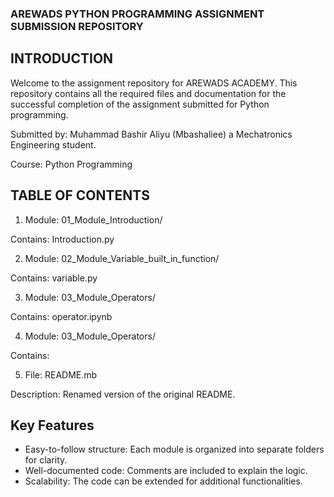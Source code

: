 ### AREWADS PYTHON PROGRAMMING ASSIGNMENT SUBMISSION REPOSITORY


## INTRODUCTION
Welcome to the assignment repository for AREWADS ACADEMY. This repository contains all the required files and documentation for the successful completion of the assignment submitted for Python programming.

Submitted by: Muhammad Bashir Aliyu (Mbashaliee) a Mechatronics Engineering student.

Course: Python Programming


## TABLE OF CONTENTS
1. Module: 01_Module_Introduction/

Contains: Introduction.py

2. Module: 02_Module_Variable_built_in_function/ 

Contains: variable.py

3. Module: 03_Module_Operators/

Contains: operator.ipynb

4. Module: 03_Module_Operators/

Contains: 

5. File: README.mb

Description: Renamed version of the original README.


## Key Features

- Easy-to-follow structure: Each module is organized into separate folders for clarity.
- Well-documented code: Comments are included to explain the logic.
- Scalability: The code can be extended for additional functionalities.


